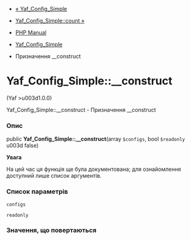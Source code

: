 - [« Yaf_Config_Simple](class.yaf-config-simple.md)
- [Yaf_Config_Simple::count »](yaf-config-simple.count.md)

- [PHP Manual](index.md)
- [Yaf_Config_Simple](class.yaf-config-simple.md)
- Призначення \_\_construct

# Yaf_Config_Simple::\_\_construct

(Yaf \>u003d1.0.0)

Yaf_Config_Simple::\_\_construct - Призначення \_\_construct

### Опис

public **Yaf_Config_Simple::\_\_construct**(array `$configs`, bool
`$readonly` u003d false)

**Увага**

На цей час ця функція ще була документована; для
ознайомлення доступний лише список аргументів.

### Список параметрів

`configs`

`readonly`

### Значення, що повертаються
